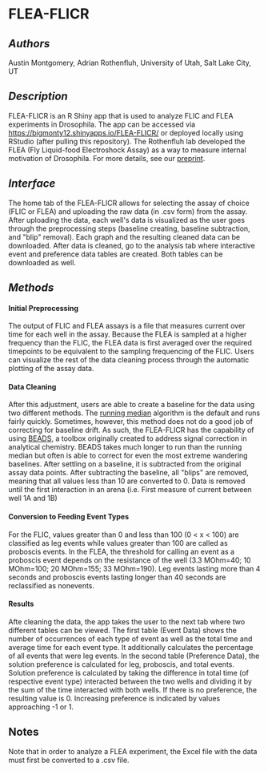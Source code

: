 # FLEA-FLICR
## *Authors*
Austin Montgomery, Adrian Rothenfluh, University of Utah, Salt Lake City, UT
## *Description*
FLEA-FLICR is an R Shiny app that is used to analyze FLIC and FLEA experiments in Drosophila. The app can be accessed via https://bigmonty12.shinyapps.io/FLEA-FLICR/ or deployed locally using RStudio (after pulling this repository).
The Rothenfluh lab developed the FLEA (Fly Liquid-food Electroshock Assay) as a way to measure internal motivation of Drosophila. For more details, see our [preprint](https://www.biorxiv.org/content/10.1101/2020.02.10.942508v1).
## *Interface*
The home tab of the FLEA-FLICR allows for selecting the assay of choice (FLIC or FLEA) and uploading the raw data (in .csv form) from the assay. After uploading the data, each well's data is visualized as the user goes through the preprocessing steps (baseline creating, baseline subtraction, and "blip" removal). Each graph and the resulting cleaned data can be downloaded. After data is cleaned, go to the analysis tab where interactive event and preference data tables are created. Both tables can be downloaded as well.
## *Methods*
#### Initial Preprocessing
The output of FLIC and FLEA assays is a file that measures current over time for each well in the assay. Because the FLEA is sampled at a higher frequency than the FLIC, the FLEA data is first averaged over the required timepoints to be equivalent to the sampling frequencing of the FLIC. Users can visualize the rest of the data cleaning process through the automatic plotting of the assay data.
#### Data Cleaning
After this adjustment, users are able to create a baseline for the data using two different methods. The [running median](https://www.rdocumentation.org/packages/stats/versions/3.6.2/topics/runmed) algorithm is the default and runs fairly quickly. Sometimes, however, this method does not do a good job of correcting for baseline drift. As such, the FLEA-FLICR has the capability of using [BEADS](http://www.laurent-duval.eu/siva-beads-baseline-background-removal-filtering-sparsity.html), a toolbox originally created to address signal correction in analytical chemistry. BEADS takes much longer to run than the running median but often is able to correct for even the most extreme wandering baselines. After settling on a baseline, it is subtracted from the original assay data points. After subtracting the baseline, all "blips" are removed, meaning that all values less than 10 are converted to 0. Data is removed until the first interaction in an arena (i.e. First measure of current between well 1A and 1B)
#### Conversion to Feeding Event Types
For the FLIC, values greater than 0 and less than 100 (0 < x < 100) are classified as leg events while values greater than 100 are called as proboscis events. In the FLEA, the threshold for calling an event as a proboscis event depends on the resistance of the well (3.3 MOhm=40; 10 MOhm=100; 20 MOhm=155; 33 MOhm=190). Leg events lasting more than 4 seconds and proboscis events lasting longer than 40 seconds are reclassified as nonevents.
#### Results
Afte cleaning the data, the app takes the user to the next tab where two different tables can be viewed. The first table (Event Data) shows the number of occurrences of each type of event as well as the total time and average time for each event type. It additionally calculates the percentage of all events that were leg events. In the second table (Preference Data), the solution preference is calculated for leg, proboscis, and total events. Solution preference is calculated by taking the difference in total time (of respective event type) interacted between the two wells and dividing it by the sum of the time interacted with both wells. If there is no preference, the resulting value is 0. Increasing preference is indicated by values approaching -1 or 1.
## Notes
Note that in order to analyze a FLEA experiment, the Excel file with the data must first be converted to a .csv file. 
